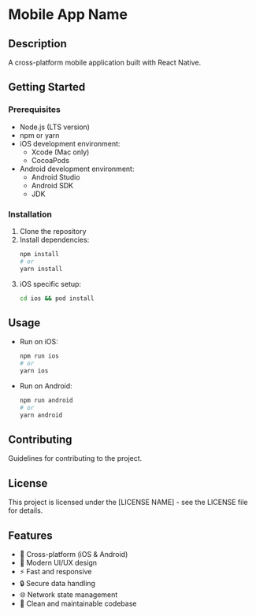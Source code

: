 # Mobile App Name

## Description
A cross-platform mobile application built with React Native.

## Getting Started

### Prerequisites
- Node.js (LTS version)
- npm or yarn
- iOS development environment:
  - Xcode (Mac only)
  - CocoaPods
- Android development environment:
  - Android Studio
  - Android SDK
  - JDK

### Installation
1. Clone the repository
2. Install dependencies:
   ```bash
   npm install
   # or
   yarn install
   ```
3. iOS specific setup:
   ```bash
   cd ios && pod install
   ```

## Usage
- Run on iOS:
  ```bash
  npm run ios
  # or
  yarn ios
  ```
- Run on Android:
  ```bash
  npm run android
  # or
  yarn android
  ```

## Contributing
Guidelines for contributing to the project.

## License
This project is licensed under the [LICENSE NAME] - see the LICENSE file for details.

## Features
- 📱 Cross-platform (iOS & Android)
- 🎨 Modern UI/UX design
- ⚡️ Fast and responsive
- 🔒 Secure data handling
- 🌐 Network state management
- 📝 Clean and maintainable codebase